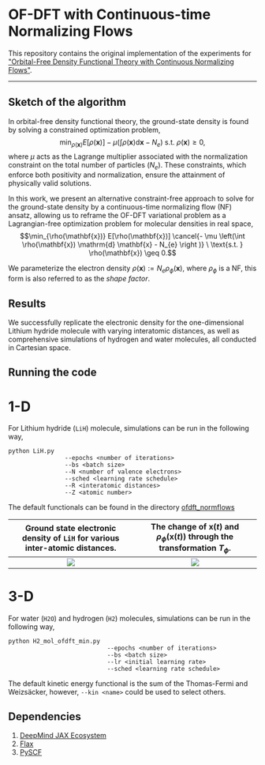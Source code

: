# OF-DFT with Continuous-time Normalizing Flows

This repository contains the original implementation of the experiments for ["Orbital-Free Density Functional Theory with Continuous Normalizing Flows"](archive).

--------------------

## Sketch of the algorithm

In orbital-free density functional theory, the ground-state density is found by solving a constrained optimization problem,
    $$\min_{\rho(\mathbf{x})}  E[\rho(\mathbf{x})] - \mu \left(\int \rho(\mathbf{x}) \mathrm{d} \mathbf{x} - N_{e} \right ) \ \text{s.t. } \rho(\mathbf{x}) \geq 0,$$ 
where $\mu$ acts as the Lagrange multiplier associated with the normalization constraint on the total number of particles $\left(N_{e}\right)$. These constraints, which enforce both positivity and normalization, 
ensure the attainment of physically valid solutions.

In this work, we present an alternative constraint-free approach to solve for the ground-state density by a continuous-time normalizing flow (NF) ansatz, allowing us to reframe the OF-DFT variational problem as a Lagrangian-free optimization problem for molecular densities in real space,
     $$\min_{\rho(\mathbf{x})}  E[\rho(\mathbf{x})] \cancel{- \mu \left(\int \rho(\mathbf{x}) \mathrm{d} \mathbf{x} - N_{e} \right )} \ \text{s.t. } \rho(\mathbf{x}) \geq 0.$$ 


We parameterize the electron density $\rho(\mathbf{x}) := N_{e}  \rho_{\phi}(\mathbf{x})$, where $\rho_{\phi}$ is a NF, this form is also referred to as the *shape factor*. 

## Results

We successfully replicate the electronic density for the one-dimensional Lithium hydride molecule with varying interatomic distances, as well as comprehensive simulations of hydrogen and water molecules, all conducted in
Cartesian space.

## Running the code 

# 1-D 
For Lithium hydride ($\texttt{LiH}$) molecule, simulations can be run in the following way, 
```
python LiH.py
                --epochs <number of iterations>
                --bs <batch size>
                --N <number of valence electrons>
                --sched <learning rate schedule>
                --R <interatomic distances>
                --Z <atomic number> 
```
The default functionals can be found in the directory [ofdft_normflows](https://github.com/RodrigoAVargasHdz/ofdft_normflows/tree/ml4phys2023/ofdft_normflows#readme)

|Ground state electronic density of $\texttt{LiH}$ for various inter-atomic distances.|The change of $\mathbf{x}(t)$ and $\rho_\phi(\mathbf{x}(t))$ through the transformation $T_{\phi}$.|
|:--:|:--:|
|![](https://github.com/RodrigoAVargasHdz/ofdft_normflows/blob/ml4phys2023/Assets/Figure_1.png)|![](https://github.com/RodrigoAVargasHdz/ofdft_normflows/blob/ml4phys2023/Assets/neural_ode_2_gif.gif)|

# 3-D 
For water ($\texttt{H2O}$) and hydrogen ($\texttt{H2}$) molecules, simulations can be run in the following way,
```
python H2_mol_ofdft_min.py
                            --epochs <number of iterations>
                            --bs <batch size>
                            --lr <initial learning rate>
                            --sched <learning rate schedule>          
```
The default kinetic energy functional is the sum of the Thomas-Fermi and Weizsäcker, however, ``` --kin <name> ``` could be used to select others. 

## Dependencies

1. [DeepMind JAX Ecosystem]([jax.readthedocs.io/](https://deepmind.google/discover/blog/using-jax-to-accelerate-our-research/))
2. [Flax](flax.readthedocs.io/)
6. [PySCF](pyscf.org/)
